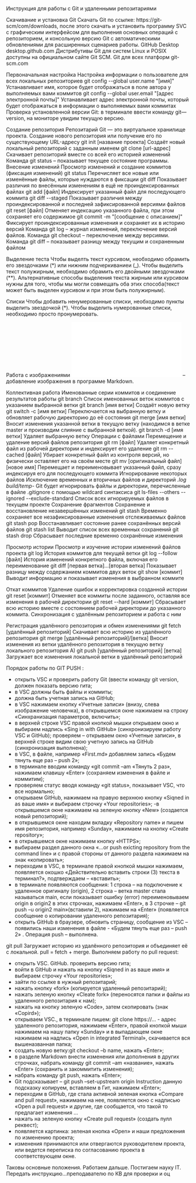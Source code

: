 Инструкция для работы с Git и удаленными репозитариями

Скачивание и установка Git
Скачать Git по ссылке: https://git-scm/com/downloads, после этого скачать и установить  программу SVC  с  графическим интерфейсом для выполнения основных операций с репозиторием, и консольную версию Git с автоматическими обновлениями для расширенных сценариев работы.
GitHub Desktop
desktop.github.com
Дистрибутивы Git для систем Linux и POSIX доступны на официальном сайте Git SCM.
Git для всех платформ
git-scm.com

Первоначальная настройка
Настройка информации о пользователе для всех локальных репозиториев
git config --global user.name "[имя]"
Устанавливает имя, которое будет отображаться в поле автора у выполняемых вами коммитов
 git config --global user.email "[адрес электронной почты]"
Устанавливает адрес электронной почты, который будет отображаться в информации о выполняемых вами коммитах
Проверка установленной версии  Git: в терминале ввести команду git—version, на мониторе увидим текущую версию. 

Создание репозитория
Репозитарий  Git — это виртуальное хранилище проекта.
 Создание нового репозитория или получение его по существующему URL-адресу
 git init [название проекта]
Создаёт новый локальный репозиторий с заданным именем
 git clone [url-адрес]
Скачивает репозиторий вместе со всей его историей изменений
Команда git status – показывает текущее состояние программы.
Внесение изменений
Просмотр изменений и создание коммитов (фиксация изменений)
 git status
Перечисляет все новые или изменённые файлы, которые нуждаются в фиксации
 git diff
Показывает различия по внесённым изменениям в ещё не проиндексированных файлах
 git add [файл]
Индексирует указанный файл для последующего коммита
 git diff --staged
Показывает различия между проиндексированной и последней зафиксированной версиями файлов
 git reset [файл]
Отменяет индексацию указанного файла, при этом сохраняет его содержимое
 git commit -m "[сообщение с описанием]"
Фиксирует проиндексированные изменения и сохраняет их в историю версий
 Команда git log – журнал изменений, переключение версий файлов.
Команда  git checkout – переключение между версиями.
Команда git diff – показывает разницу между текущим и сохраненным файлом 

Выделение теста
Чтобы выделть текст курсивом, необходимо обрамить его звездочками (*) или нижним подчеркиваниеи (_).
Чтобы выделить текст полужирным, необходимо обрамить его двойными звездочками (**).
Альтернативные способы выделения текста жирным или курсивом нужны для того, чтобы мы могли совмещать оба этих способа(текст может быть выделен курсивом и при этом быть полужирным).

Списки
Чтобы добавить ненумерованные списки, необходимо пункты выделить звездочкой (*).
Чтобы выделить нумерованные списки, необходимо просто пронумеровать.

Работа с изображениями
![Красивая картинка](водопад.md) – добавление изображения в программе Markdown. 

Коллективная работа
Именованные серии коммитов и соединение результатов работы
 git branch
Список именованных веток коммитов с указанием выбранной ветки
 git branch [имя ветки]
Создаёт новую ветку
 git switch -c [имя ветки]
Переключается на выбранную ветку и обновляет рабочую директорию до её состояния
 git merge [имя ветки]
Вносит изменения указанной ветки в текущую ветку (находимся в ветке master и производим слияние с выбранной веткой).
 git branch -d [имя ветки]
Удаляет выбранную ветку
Операции с файлами
Перемещение и удаление версий файлов репозитория
 git rm [файл]
Удаляет конкретный файл из рабочей директории и индексирует его удаление
 git rm --cached [файл]
Убирает конкретный файл из контроля версий, но физически оставляет его на своём месте
 git mv [оригинальный файл] [новое имя]
Перемещает и переименовывает указанный файл, сразу индексируя его для последующего коммита
Игнорирование некоторых файлов
Исключение временных и вторичных файлов и директорий
*.log build/temp-*
Git будет игнорировать файлы и директории, перечисленные в файле .gitignore с помощью wildcard синтаксиса
 git ls-files --others --ignored --exclude-standard
Список всех игнорируемых файлов в текущем проекте
Сохранение фрагментов
Сохранение и восстановление незавершённых изменений
 git stash
Временно сохраняет все незафиксированные изменения отслеживаемых файлов
 git stash pop
Восстанавливает состояние ранее сохранённых версий файлов
 git stash list
Выводит список всех временных сохранений
 git stash drop
Сбрасывает последние временно сохранённыe изменения

Просмотр истории
Просмотр и изучение истории изменений файлов проекта
 git log
История коммитов для текущей ветки
 git log --follow [файл]
История изменений конкретного файла, включая его переименование
 git diff [первая ветка]...[вторая ветка]
Показывает разницу между содержанием коммитов двух веток
 git show [коммит]
Выводит информацию и показывает изменения в выбранном коммите

Откат коммитов
Удаление ошибок и корректировка созданной истории
 git reset [коммит]
Отменяет все коммиты после заданного, оставляя все изменения в рабочей директории
 git reset --hard [коммит]
Сбрасывает всю историю вместе с состоянием рабочей директории до указанного коммита.
Синхронизация с удалённым репозиторием и работа с ним

Регистрация удалённого репозитория и обмен изменениями
 git fetch [удалённый репозиторий]
Скачивает всю историю из удалённого репозитория
 git merge [удалённый репозиторий]/[ветка]
Вносит изменения из ветки удалённого репозитория в текущую ветку локального репозитория
 А) git push [удалённый репозиторий] [ветка]
Загружает все изменения локальной ветки в удалённый репозиторий

Порядок работы по GIT PUSH :
- открыть VSC и проверить работу Git (ввести команду git  version, должен показать версию гита;
- в  VSC должны быть файлы и коммиты;
- должна быть учетная запись на GitHub;
- в  VSC нажимаем кнопку «Учетные записи» (внизу, слева изображение человечка), в открывшемся окне нажимаем на строку «Синхранизация
   параметров, включить»;
- в верхней строке VSC правой кнопкой мышки открываем окно и выбираем надпись «Sing in with GitHub» (синхронизируем работу  VSC  и 
    GitHub); проверяем – открываем окно «Учетные записи», в верхней строке видим свою учетную запись на GitHub (синхронизация 
    выполнена);
- в VSC, в файле, например «First.md» добавляем запись «Будем тянуть еще раз – push 2»;
- в терминале вводим команду «git commit –am «Тянуть 2 раз», нажимаем клавишу «Enter» (сохраняем изменения в файле и коммитим);
- проверяем статус вводя команду «git status», показывает VSC, что все нормально;
- открываем GitHub, нажимаем на правую верхнюю кнопку «Siqned in as ваше имя» и выбираем строчку «Your repositories»;
-в открывшемся окне нажимаем  на зеленую кнопку «New» (создается новый репозиторий);
- в открывшемся окне находим вкладку «Repository name» и пишем имя репозитория, например «Sunday», нажимаем на кнопку «Create
   repository»;
- в открывшемся окне нажимаем кнопку «HTTPS»;
- выбираем раздел данного окна «…or push exicting repository from the command line» и с правой стороны от данного раздела нажимаем на 
   знак  «копировать»;
- переходим в VSC, в терминале правой кнопкой мышки нажимаем, появляется окошко «Действительно вставить строки (3) текста в 
  терминал?», подтверждаем – «вставить»;
- в терминале появляются сообщения: 1 строка – на подключение к удаленное оригиналу (origin),  2 строка – ветка master стала называться 
   main, если показывает ошибку (error)  переименовываем origin в origin2 в этих строчках, нажимаем «Enter», в 3 строчке – git push –u origin2 
   main»(вставили  2), нажимаем на «Enter» (появляется сообщение о копировании удаленного репозитария);
- открыть GitHub в браузере, обновить страницу, сообщение из VSC – появились наши изменения в файле - «Будем тянуть еще раз – push 2» . 
   Операция push – выполнена. 
  

 git pull
Загружает историю из удалённого репозитория и объединяет её с локальной. pull = fetch + merge.
Выполняем работу по pull request:
- открыть VSC. GitHub. проверить версию гита; 
- войти в GitHub и нажать на кнопку «Siqned in as ваше имя» и выбираем строчку «Your repositories»;
- зайти по ссылке в нужный репозитарий;
- нажать кнопку «fork» (копируется удаленный репозитарий);
- нажать зеленую кнопку «Cleate fork» (переносятся папки и файлы из удаленного репозитария к нам);
-  нажать на кнопку зеленую «Code», затем скопировать (знак «Copird»);
- открываем VSC., в терминале пишем: git clone https://... - адрес удаленного репозитория, нажимаем «Enter», правой кнопкой мыши нажимаем
   на нашу папку «Sunday» и в выпадающем окне нажимаем на надпись «Open in integrated Terminal», скачивается вся вышеназванная папка;
- создать новую ветку:git checkout –b name, нажать «Enter»;
- в разделе Markdown внести изменения или дополнения в других строчках, набрать команду git commit –am «название», нажать «Enter» 
    (сохранить и закоммитить изменения);
- набрать команду git push, нажать «Enter»;
- Git подсказывает – git push –set-upstream origin Instruction данную подсказку копируем, вставляем в Гит, нажимаем «Enter»;
- переходим в GitHub, где стала активной зеленая кнопка «Compare and pull request», нажимаем на нее, появляется окно с надписью
   «Open a pull request» и другие, где сообщается, что такой то предлагает изменения …
- нажать на зеленую кнопку «Create pull request» (создать пулл реквест);
- появляется картинка: зеленая кнопка «Open» и наши предложения по изменению проекта;
- изменения принимаются или отвергаются руководителем проекта, или ведется переписка по согласованию проекта в соответствующем окне. 

Таковы основные положения. Работаем дальше. Постигаем науку IT. Передать инструкцию...преподавателю по КВ для проверки и оц